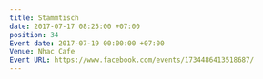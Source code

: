 ```yaml
---
title: Stammtisch
date: 2017-07-17 08:25:00 +07:00
position: 34
Event date: 2017-07-19 00:00:00 +07:00
Venue: Nhac Cafe
Event URL: https://www.facebook.com/events/1734486413518687/
---
```


